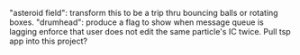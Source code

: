 "asteroid field": transform this to be a trip thru bouncing balls or rotating boxes.
"drumhead":
    produce a flag to show when message queue is lagging
    enforce that user does not edit the same particle's IC twice.
Pull tsp app into this project?

